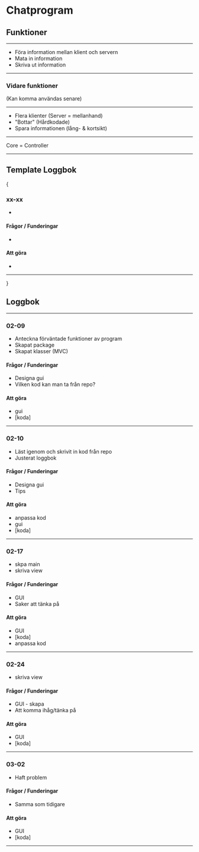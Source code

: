 # Chatprogram

## Funktioner
****
- Föra information mellan klient och servern 
- Mata in information 
- Skriva ut information

****
### Vidare funktioner 

(Kan komma användas senare)
****
- Flera klienter (Server = mellanhand)
- "Bottar" (Hårdkodade)
- Spara informationen (lång- & kortsikt)
****

Core = Controller

****

## Template Loggbok
{
### xx-xx
*  
#### Frågor / Funderingar
* 
#### Att göra
* 
****
}
## Loggbok
****
### 02-09
* Anteckna förväntade funktioner av program
* Skapat package 
* Skapat klasser (MVC)
#### Frågor / Funderingar
* Designa gui 
* Vilken kod kan man ta från repo?
#### Att göra
* gui
* [koda]
****
### 02-10
* Läst igenom och skrivit in kod från repo
* Justerat loggbok
#### Frågor / Funderingar
* Designa gui
* Tips 
#### Att göra
* anpassa kod
* gui
* [koda]
****
### 02-17
* skpa main
* skriva view
#### Frågor / Funderingar
* GUI
* Saker att tänka på
#### Att göra
* GUI
* [koda]
* anpassa kod
****
### 02-24
* skriva view
#### Frågor / Funderingar
* GUI - skapa
* Att komma ihåg/tänka på
#### Att göra
* GUI
* [koda]
****
### 03-02
* Haft problem
#### Frågor / Funderingar
* Samma som tidigare
#### Att göra
* GUI
* [koda]
****